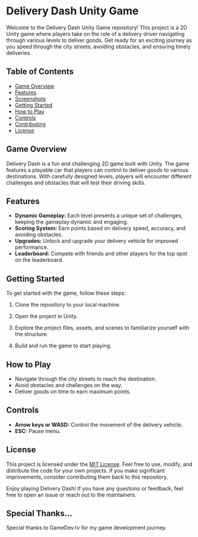 # Delivery Dash Unity Game

Welcome to the Delivery Dash Unity Game repository! This project is a 2D Unity game where players take on the role of a delivery driver navigating through various levels to deliver goods. Get ready for an exciting journey as you speed through the city streets, avoiding obstacles, and ensuring timely deliveries.

## Table of Contents
- [Game Overview](#game-overview)
- [Features](#features)
- [Screenshots](#screenshots)
- [Getting Started](#getting-started)
- [How to Play](#how-to-play)
- [Controls](#controls)
- [Contributing](#contributing)
- [License](#license)

## Game Overview

Delivery Dash is a fun and challenging 2D game built with Unity. The game features a playable car that players can control to deliver goods to various destinations. With carefully designed levels, players will encounter different challenges and obstacles that will test their driving skills.

## Features

- **Dynamic Gameplay:** Each level presents a unique set of challenges, keeping the gameplay dynamic and engaging.
- **Scoring System:** Earn points based on delivery speed, accuracy, and avoiding obstacles.
- **Upgrades:** Unlock and upgrade your delivery vehicle for improved performance.
- **Leaderboard:** Compete with friends and other players for the top spot on the leaderboard.



## Getting Started

To get started with the game, follow these steps:

1. Clone the repository to your local machine.

2. Open the project in Unity.

3. Explore the project files, assets, and scenes to familiarize yourself with the structure.

4. Build and run the game to start playing.

## How to Play

- Navigate through the city streets to reach the destination.
- Avoid obstacles and challenges on the way.
- Deliver goods on time to earn maximum points.

## Controls

- **Arrow keys or WASD:** Control the movement of the delivery vehicle.
- **ESC:** Pause menu.


## License

This project is licensed under the [MIT License](LICENSE). Feel free to use, modify, and distribute the code for your own projects. If you make significant improvements, consider contributing them back to this repository.

Enjoy playing Delivery Dash! If you have any questions or feedback, feel free to open an issue or reach out to the maintainers.

## Special Thanks...

Special thanks to GameDev.tv for my game development journey.

